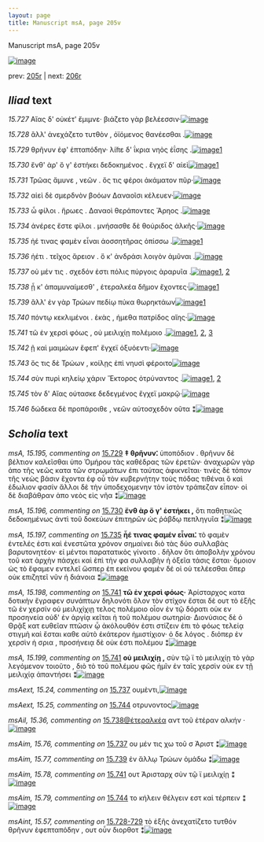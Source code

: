 ```yaml
---
layout: page
title: Manuscript msA, page 205v
---
```


Manuscript msA, page 205v

[![image](http://www.homermultitext.org/iipsrv?OBJ=IIP,1.0&FIF=/project/homer/pyramidal/deepzoom/hmt/vaimg/2017a/VA205VN_0707.tif&WID=100&CVT=JPEG)](http://www.homermultitext.org/ict2/?urn=urn:cite2:hmt:vaimg.2017a:VA205VN_0707)

prev:  [205r](../205r/) | next:  [206r](../206r/)

## *Iliad* text

*15.727* <a id="15.727"/> Αἴας δ' οὐκέτ' ἔμιμνε· βιάζετο γὰρ βελέεσσιν·[![image](http://www.homermultitext.org/iipsrv?OBJ=IIP,1.0&FIF=/project/homer/pyramidal/deepzoom/hmt/vaimg/2017a/VA205VN_0707.tif&RGN=0.498,0.2276,0.399,0.0293&WID=1000&CVT=JPEG)](http://www.homermultitext.org/ict2/?urn=urn:cite2:hmt:vaimg.2017a:VA205VN_0707@0.498,0.2276,0.399,0.0293)

*15.728* <a id="15.728"/> ἂλλ' ἀνεχάζετο τυτθὸν , ὀϊόμενος θανέεσθαι .[![image](http://www.homermultitext.org/iipsrv?OBJ=IIP,1.0&FIF=/project/homer/pyramidal/deepzoom/hmt/vaimg/2017a/VA205VN_0707.tif&RGN=0.498,0.2479,0.379,0.0293&WID=1000&CVT=JPEG)](http://www.homermultitext.org/ict2/?urn=urn:cite2:hmt:vaimg.2017a:VA205VN_0707@0.498,0.2479,0.379,0.0293)

*15.729* <a id="15.729"/> θρῆνυν ἐφ' ἑπταπόδην· λί̆πε δ' ΐκρια νηὸς ἐΐσης .[![image](http://www.homermultitext.org/iipsrv?OBJ=IIP,1.0&FIF=/project/homer/pyramidal/deepzoom/hmt/vaimg/2017a/VA205VN_0707.tif&RGN=0.499,0.2675,0.419,0.0293&WID=1000&CVT=JPEG)](http://www.homermultitext.org/ict2/?urn=urn:cite2:hmt:vaimg.2017a:VA205VN_0707@0.499,0.2675,0.419,0.0293)[1](#msA_15.195)

*15.730* <a id="15.730"/> ἔνθ' ὰρ' ὅ γ' ἑστήκει δεδοκημένος . ἔγχεϊ δ' αἰεὶ[![image](http://www.homermultitext.org/iipsrv?OBJ=IIP,1.0&FIF=/project/homer/pyramidal/deepzoom/hmt/vaimg/2017a/VA205VN_0707.tif&RGN=0.5,0.287,0.364,0.0293&WID=1000&CVT=JPEG)](http://www.homermultitext.org/ict2/?urn=urn:cite2:hmt:vaimg.2017a:VA205VN_0707@0.5,0.287,0.364,0.0293)[1](#msA_15.196)

*15.731* <a id="15.731"/> Τρῶας ἄμυνε , νεῶν . ὅς τις φέροι ἀκάματον πῦρ·[![image](http://www.homermultitext.org/iipsrv?OBJ=IIP,1.0&FIF=/project/homer/pyramidal/deepzoom/hmt/vaimg/2017a/VA205VN_0707.tif&RGN=0.499,0.3058,0.397,0.0293&WID=1000&CVT=JPEG)](http://www.homermultitext.org/ict2/?urn=urn:cite2:hmt:vaimg.2017a:VA205VN_0707@0.499,0.3058,0.397,0.0293)

*15.732* <a id="15.732"/> αἰεὶ δὲ σμερδνὸν βοόων Δαναοῖσι κέλευεν·[![image](http://www.homermultitext.org/iipsrv?OBJ=IIP,1.0&FIF=/project/homer/pyramidal/deepzoom/hmt/vaimg/2017a/VA205VN_0707.tif&RGN=0.499,0.3238,0.383,0.0293&WID=1000&CVT=JPEG)](http://www.homermultitext.org/ict2/?urn=urn:cite2:hmt:vaimg.2017a:VA205VN_0707@0.499,0.3238,0.383,0.0293)

*15.733* <a id="15.733"/> ὦ φίλοι . ἥρωες . Δαναοὶ θεράποντες Ἄρηος .[![image](http://www.homermultitext.org/iipsrv?OBJ=IIP,1.0&FIF=/project/homer/pyramidal/deepzoom/hmt/vaimg/2017a/VA205VN_0707.tif&RGN=0.497,0.3426,0.372,0.0293&WID=1000&CVT=JPEG)](http://www.homermultitext.org/ict2/?urn=urn:cite2:hmt:vaimg.2017a:VA205VN_0707@0.497,0.3426,0.372,0.0293)

*15.734* <a id="15.734"/> ἀνέρες ἔστε φίλοι . μνήσασθε δὲ θούριδος ἀλκῆς·[![image](http://www.homermultitext.org/iipsrv?OBJ=IIP,1.0&FIF=/project/homer/pyramidal/deepzoom/hmt/vaimg/2017a/VA205VN_0707.tif&RGN=0.497,0.3614,0.404,0.0293&WID=1000&CVT=JPEG)](http://www.homermultitext.org/ict2/?urn=urn:cite2:hmt:vaimg.2017a:VA205VN_0707@0.497,0.3614,0.404,0.0293)

*15.735* <a id="15.735"/> ἠέ τινας φαμὲν εἶναι ἀοσσητῆρας ὀπίσσω .[![image](http://www.homermultitext.org/iipsrv?OBJ=IIP,1.0&FIF=/project/homer/pyramidal/deepzoom/hmt/vaimg/2017a/VA205VN_0707.tif&RGN=0.501,0.3817,0.368,0.0293&WID=1000&CVT=JPEG)](http://www.homermultitext.org/ict2/?urn=urn:cite2:hmt:vaimg.2017a:VA205VN_0707@0.501,0.3817,0.368,0.0293)[1](#msA_15.197)

*15.736* <a id="15.736"/> ἠέτι . τεῖχος ἄρειον . ὅ κ' ἀνδράσι λοιγὸν ἀμῦναι .[![image](http://www.homermultitext.org/iipsrv?OBJ=IIP,1.0&FIF=/project/homer/pyramidal/deepzoom/hmt/vaimg/2017a/VA205VN_0707.tif&RGN=0.5,0.4012,0.393,0.0293&WID=1000&CVT=JPEG)](http://www.homermultitext.org/ict2/?urn=urn:cite2:hmt:vaimg.2017a:VA205VN_0707@0.5,0.4012,0.393,0.0293)

*15.737* <a id="15.737"/> οὐ μέν τις . σχεδόν ἐστι πόλις πύργοις ἀραρυῖα .[![image](http://www.homermultitext.org/iipsrv?OBJ=IIP,1.0&FIF=/project/homer/pyramidal/deepzoom/hmt/vaimg/2017a/VA205VN_0707.tif&RGN=0.502,0.4207,0.403,0.0285&WID=1000&CVT=JPEG)](http://www.homermultitext.org/ict2/?urn=urn:cite2:hmt:vaimg.2017a:VA205VN_0707@0.502,0.4207,0.403,0.0285)[1](#msAim_15.76), [2](#msAext_15.24)

*15.738* <a id="15.738"/> ᾗ κ' ἀπαμυναίμεσθ' , ἑτεραλκέα δῆμον ἔχοντες·[![image](http://www.homermultitext.org/iipsrv?OBJ=IIP,1.0&FIF=/project/homer/pyramidal/deepzoom/hmt/vaimg/2017a/VA205VN_0707.tif&RGN=0.501,0.4373,0.412,0.0285&WID=1000&CVT=JPEG)](http://www.homermultitext.org/ict2/?urn=urn:cite2:hmt:vaimg.2017a:VA205VN_0707@0.501,0.4373,0.412,0.0285)[1](#msAil_15.36)

*15.739* <a id="15.739"/> ἂλλ' ἐν γὰρ Τρώων πεδίῳ πύκα θωρηκτάων[![image](http://www.homermultitext.org/iipsrv?OBJ=IIP,1.0&FIF=/project/homer/pyramidal/deepzoom/hmt/vaimg/2017a/VA205VN_0707.tif&RGN=0.497,0.4576,0.412,0.0285&WID=1000&CVT=JPEG)](http://www.homermultitext.org/ict2/?urn=urn:cite2:hmt:vaimg.2017a:VA205VN_0707@0.497,0.4576,0.412,0.0285)[1](#msAim_15.77)

*15.740* <a id="15.740"/> πόντῳ κεκλιμένοι . ἑκὰς , ήμεθα πατρίδος αἴης·[![image](http://www.homermultitext.org/iipsrv?OBJ=IIP,1.0&FIF=/project/homer/pyramidal/deepzoom/hmt/vaimg/2017a/VA205VN_0707.tif&RGN=0.499,0.4778,0.431,0.0285&WID=1000&CVT=JPEG)](http://www.homermultitext.org/ict2/?urn=urn:cite2:hmt:vaimg.2017a:VA205VN_0707@0.499,0.4778,0.431,0.0285)

*15.741* <a id="15.741"/> τῶ ἐν χερσὶ φόως , οὐ μειλιχίῃ πολέμοιο .[![image](http://www.homermultitext.org/iipsrv?OBJ=IIP,1.0&FIF=/project/homer/pyramidal/deepzoom/hmt/vaimg/2017a/VA205VN_0707.tif&RGN=0.499,0.4951,0.369,0.0285&WID=1000&CVT=JPEG)](http://www.homermultitext.org/ict2/?urn=urn:cite2:hmt:vaimg.2017a:VA205VN_0707@0.499,0.4951,0.369,0.0285)[1](#msA_15.199), [2](#msA_15.198), [3](#msAim_15.78)

*15.742* <a id="15.742"/> ῇ καὶ μαιμώων ἔφεπ' ἔγχεϊ ὀξυόεντι·[![image](http://www.homermultitext.org/iipsrv?OBJ=IIP,1.0&FIF=/project/homer/pyramidal/deepzoom/hmt/vaimg/2017a/VA205VN_0707.tif&RGN=0.502,0.5139,0.369,0.0285&WID=1000&CVT=JPEG)](http://www.homermultitext.org/ict2/?urn=urn:cite2:hmt:vaimg.2017a:VA205VN_0707@0.502,0.5139,0.369,0.0285)

*15.743* <a id="15.743"/> ὅς τις δὲ Τρώων , κοίλῃς ἐπὶ νηυσὶ φέροιτο[![image](http://www.homermultitext.org/iipsrv?OBJ=IIP,1.0&FIF=/project/homer/pyramidal/deepzoom/hmt/vaimg/2017a/VA205VN_0707.tif&RGN=0.5,0.5327,0.382,0.0285&WID=1000&CVT=JPEG)](http://www.homermultitext.org/ict2/?urn=urn:cite2:hmt:vaimg.2017a:VA205VN_0707@0.5,0.5327,0.382,0.0285)

*15.744* <a id="15.744"/> σὺν πυρὶ κηλείῳ χάριν Ἕκτορος ὀτρύναντος .[![image](http://www.homermultitext.org/iipsrv?OBJ=IIP,1.0&FIF=/project/homer/pyramidal/deepzoom/hmt/vaimg/2017a/VA205VN_0707.tif&RGN=0.502,0.553,0.397,0.0285&WID=1000&CVT=JPEG)](http://www.homermultitext.org/ict2/?urn=urn:cite2:hmt:vaimg.2017a:VA205VN_0707@0.502,0.553,0.397,0.0285)[1](#msAext_15.25), [2](#msAim_15.79)

*15.745* <a id="15.745"/> τὸν δ' Αἴας ούτασκε δεδεγμένος ἔγχεϊ μακρῷ·[![image](http://www.homermultitext.org/iipsrv?OBJ=IIP,1.0&FIF=/project/homer/pyramidal/deepzoom/hmt/vaimg/2017a/VA205VN_0707.tif&RGN=0.497,0.5725,0.418,0.0285&WID=1000&CVT=JPEG)](http://www.homermultitext.org/ict2/?urn=urn:cite2:hmt:vaimg.2017a:VA205VN_0707@0.497,0.5725,0.418,0.0285)

*15.746* <a id="15.746"/> δώδεκα δὲ προπάροιθε , νεῶν αὐτοσχεδὸν οῦτα ⁑[![image](http://www.homermultitext.org/iipsrv?OBJ=IIP,1.0&FIF=/project/homer/pyramidal/deepzoom/hmt/vaimg/2017a/VA205VN_0707.tif&RGN=0.5,0.589,0.438,0.0331&WID=1000&CVT=JPEG)](http://www.homermultitext.org/ict2/?urn=urn:cite2:hmt:vaimg.2017a:VA205VN_0707@0.5,0.589,0.438,0.0331)

## *Scholia* text

*msA, 15.195, commenting on* [15.729](#15.729)  <a id="msA_15.195"/> **‡ θρῆνυν⁚** ὑποπόδιον . θρῆνυν δὲ βέλτιον καλεῖσθαι ὑπο Ὁμήρου τὰς καθέδρας τῶν ἐρετῶν· ἀναχωρῶν γὰρ ἀπο τῆς νεῶς κατα τῶν στρωμάτων ἐπι ταύτας ἀφικνεῖται· τινὲς δὲ τόπον τῆς νεὼς βάσιν ἔχοντα ἐφ οὗ τὸν κυβερνήτην τοὺς πόδας τιθέναι ὃ καὶ ἐδωλιον φασίν ἄλλοι δὲ τὴν ὑποδεχομενην τὸν ἱστὸν τράπεζαν εἶπον· οἱ δὲ διαβάθραν ἀπο νεὸς εἰς νῆα ⁑[![image](http://www.homermultitext.org/iipsrv?OBJ=IIP,1.0&FIF=/project/homer/pyramidal/deepzoom/hmt/vaimg/2017a/VA205VN_0707.tif&RGN=0.231,0.1172,0.706,0.0496&WID=1000&CVT=JPEG)](http://www.homermultitext.org/ict2/?urn=urn:cite2:hmt:vaimg.2017a:VA205VN_0707@0.231,0.1172,0.706,0.0496)

*msA, 15.196, commenting on* [15.730](#15.730)  <a id="msA_15.196"/> **ἔνθ ὰρ ὅ γ' ἐστήκει ,** ὅτι παθητικῶς δεδοκημένως ἀντὶ τοῦ δοκεύων ἐπιτηρῶν ὡς ῥάβδῳ πεπληγυῖα ⁑[![image](http://www.homermultitext.org/iipsrv?OBJ=IIP,1.0&FIF=/project/homer/pyramidal/deepzoom/hmt/vaimg/2017a/VA205VN_0707.tif&RGN=0.234,0.284,0.228,0.0496&WID=1000&CVT=JPEG)](http://www.homermultitext.org/ict2/?urn=urn:cite2:hmt:vaimg.2017a:VA205VN_0707@0.234,0.284,0.228,0.0496)

*msA, 15.197, commenting on* [15.735](#15.735)  <a id="msA_15.197"/> **ἦέ τινας φαμέν εἶναι⁚** τὸ φαμὲν ἐντελές ἐστι καὶ ἐνεστῶτα χρόνον σημαίνει διὸ τὰς δύο συλλαβὰς βαρυτονητέον· εἰ μέντοι παρατατικὸς γίνοιτο . δῆλον ὅτι ἀποβολὴν χρόνου τοῦ κατ ἀρχὴν πάσχει καὶ ἐπὶ τὴν φα συλλαβὴν ἡ ὀξεῖα τάσις ἔσται· ὅμοιον ὡς τὸ ἔφαμεν εντελεῖ ὥσπερ ἐπ εκείνου φαμὲν δέ οἱ οὐ τελέεσθαι ὅπερ οὐκ επιζητεῖ νῦν ἡ διάνοια ⁑[![image](http://www.homermultitext.org/iipsrv?OBJ=IIP,1.0&FIF=/project/homer/pyramidal/deepzoom/hmt/vaimg/2017a/VA205VN_0707.tif&RGN=0.229,0.3223,0.226,0.1285&WID=1000&CVT=JPEG)](http://www.homermultitext.org/ict2/?urn=urn:cite2:hmt:vaimg.2017a:VA205VN_0707@0.229,0.3223,0.226,0.1285)

*msA, 15.198, commenting on* [15.741](#15.741)  <a id="msA_15.198"/> **τῶ ἐν χερσὶ φόως·** Ἀρίσταρχος κατα δοτικὴν ἔγραφεν συνάπτων δηλονότι ὅλον τὸν στίχον ἔσται δὲ ουτ τὸ ἑξῆς τῶ ἐν χερσίν οὐ μειλιχίχιῃ τελος πολέμοιο οἶον ἐν τῷ δόρατι οὐκ εν προσηνεία οὐδ' ἐν ἀργίᾳ κεῖται ἡ τοῦ πολέμου σωτηρία· Διονύσιος δὲ ὁ Θρᾷξ κατ ευθεῖαν πτῶσιν ᾧ ἀκόλουθόν ἐστι στίζειν ἐπι τὸ φόως τελείᾳ στιγμὴ καὶ ἔσται καθε αὑτὸ ἑκάτερον ἡμιστίχιον· ὁ δε λόγος . διόπερ ἐν χερσὶν ἡ σρια , προσήνειᾳ δὲ οὐκ έστι πολέμου ⁑[![image](http://www.homermultitext.org/iipsrv?OBJ=IIP,1.0&FIF=/project/homer/pyramidal/deepzoom/hmt/vaimg/2017a/VA205VN_0707.tif&RGN=0.225,0.4403,0.232,0.1615&WID=1000&CVT=JPEG)](http://www.homermultitext.org/ict2/?urn=urn:cite2:hmt:vaimg.2017a:VA205VN_0707@0.225,0.4403,0.232,0.1615)

*msA, 15.199, commenting on* [15.741](#15.741)  <a id="msA_15.199"/> **οὐ μειλιχίῃ ,** σὺν τῷ ϊ τὸ μειλιχίῃ τὸ γὰρ λεγόμενον τοιοῦτο , διὸ τὸ τοῦ πολέμου φῶς ἡμῖν ἐν ταῖς χερσὶν οὐκ εν τῇ μειλιχίᾳ ἁπαντήσει ⁑[![image](http://www.homermultitext.org/iipsrv?OBJ=IIP,1.0&FIF=/project/homer/pyramidal/deepzoom/hmt/vaimg/2017a/VA205VN_0707.tif&RGN=0.242,0.5928,0.21,0.0556&WID=1000&CVT=JPEG)](http://www.homermultitext.org/ict2/?urn=urn:cite2:hmt:vaimg.2017a:VA205VN_0707@0.242,0.5928,0.21,0.0556)

*msAext, 15.24, commenting on* [15.737](#15.737)  <a id="msAext_15.24"/> ουμὲντι,[![image](http://www.homermultitext.org/iipsrv?OBJ=IIP,1.0&FIF=/project/homer/pyramidal/deepzoom/hmt/vaimg/2017a/VA205VN_0707.tif&RGN=0.121,0.4185,0.05,0.0293&WID=1000&CVT=JPEG)](http://www.homermultitext.org/ict2/?urn=urn:cite2:hmt:vaimg.2017a:VA205VN_0707@0.121,0.4185,0.05,0.0293)

*msAext, 15.25, commenting on* [15.744](#15.744)  <a id="msAext_15.25"/> οτρυνοντος[![image](http://www.homermultitext.org/iipsrv?OBJ=IIP,1.0&FIF=/project/homer/pyramidal/deepzoom/hmt/vaimg/2017a/VA205VN_0707.tif&RGN=0.139,0.5552,0.075,0.0255&WID=1000&CVT=JPEG)](http://www.homermultitext.org/ict2/?urn=urn:cite2:hmt:vaimg.2017a:VA205VN_0707@0.139,0.5552,0.075,0.0255)

*msAil, 15.36, commenting on* [15.738@ἑτεραλκέα](#15.738@ἑτεραλκέα)  <a id="msAil_15.36"/> αντ τοῦ ἑτέραν αλκήν ·[![image](http://www.homermultitext.org/iipsrv?OBJ=IIP,1.0&FIF=/project/homer/pyramidal/deepzoom/hmt/vaimg/2017a/VA205VN_0707.tif&RGN=0.714,0.4358,0.084,0.0188&WID=1000&CVT=JPEG)](http://www.homermultitext.org/ict2/?urn=urn:cite2:hmt:vaimg.2017a:VA205VN_0707@0.714,0.4358,0.084,0.0188)

*msAim, 15.76, commenting on* [15.737](#15.737)  <a id="msAim_15.76"/> ου μέν τις χω τοῦ σ Ἀριστ ⁑[![image](http://www.homermultitext.org/iipsrv?OBJ=IIP,1.0&FIF=/project/homer/pyramidal/deepzoom/hmt/vaimg/2017a/VA205VN_0707.tif&RGN=0.442,0.4275,0.062,0.0308&WID=1000&CVT=JPEG)](http://www.homermultitext.org/ict2/?urn=urn:cite2:hmt:vaimg.2017a:VA205VN_0707@0.442,0.4275,0.062,0.0308)

*msAim, 15.77, commenting on* [15.739](#15.739)  <a id="msAim_15.77"/> ἐν ἄλλῳ Τρώων ὁμάδω ⁑[![image](http://www.homermultitext.org/iipsrv?OBJ=IIP,1.0&FIF=/project/homer/pyramidal/deepzoom/hmt/vaimg/2017a/VA205VN_0707.tif&RGN=0.438,0.4651,0.069,0.0293&WID=1000&CVT=JPEG)](http://www.homermultitext.org/ict2/?urn=urn:cite2:hmt:vaimg.2017a:VA205VN_0707@0.438,0.4651,0.069,0.0293)

*msAim, 15.78, commenting on* [15.741](#15.741)  <a id="msAim_15.78"/> ουτ Ἀρισταρχ σὺν τῷ ϊ μειλιχίῃ ⁑[![image](http://www.homermultitext.org/iipsrv?OBJ=IIP,1.0&FIF=/project/homer/pyramidal/deepzoom/hmt/vaimg/2017a/VA205VN_0707.tif&RGN=0.443,0.5011,0.067,0.0511&WID=1000&CVT=JPEG)](http://www.homermultitext.org/ict2/?urn=urn:cite2:hmt:vaimg.2017a:VA205VN_0707@0.443,0.5011,0.067,0.0511)

*msAim, 15.79, commenting on* [15.744](#15.744)  <a id="msAim_15.79"/> το κήλειν θέλγειν εστ καὶ τέρπειν ⁑[![image](http://www.homermultitext.org/iipsrv?OBJ=IIP,1.0&FIF=/project/homer/pyramidal/deepzoom/hmt/vaimg/2017a/VA205VN_0707.tif&RGN=0.447,0.5582,0.059,0.0488&WID=1000&CVT=JPEG)](http://www.homermultitext.org/ict2/?urn=urn:cite2:hmt:vaimg.2017a:VA205VN_0707@0.447,0.5582,0.059,0.0488)

*msAint, 15.57, commenting on* [15.728-729](#15.728-729)  <a id="msAint_15.57"/> τὸ ἑξῆς ἀνεχατίζετο τυτθόν θρῆνυν ἐφεπταπόδην , ουτ οὖν διορθοτ ⁑[![image](http://www.homermultitext.org/iipsrv?OBJ=IIP,1.0&FIF=/project/homer/pyramidal/deepzoom/hmt/vaimg/2017a/VA205VN_0707.tif&RGN=0.895,0.2397,0.067,0.0706&WID=1000&CVT=JPEG)](http://www.homermultitext.org/ict2/?urn=urn:cite2:hmt:vaimg.2017a:VA205VN_0707@0.895,0.2397,0.067,0.0706)